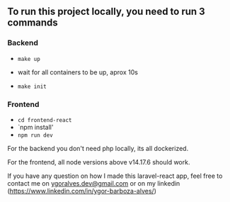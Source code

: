 ## To run this project locally, you need to run 3 commands


### Backend
- `make up`

- wait for all containers to be up, aprox 10s

- `make init`

### Frontend
- `cd frontend-react`
- `npm install'
- `npm run dev`

For the backend you don't need php locally, its all dockerized.

For the frontend, all node versions above v14.17.6 should work.


If you have any question on how I made this laravel-react app, feel free to contact me on ygoralves.dev@gmail.com or on my linkedin (https://www.linkedin.com/in/ygor-barboza-alves/) 
